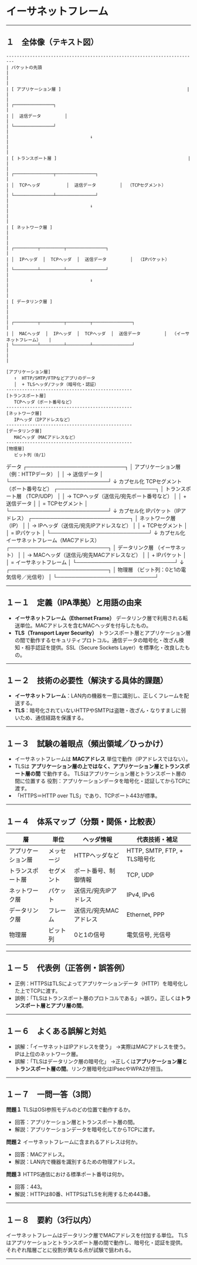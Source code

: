 # イーサネットフレーム
---

## １　全体像（テキスト図）

```
-------------------------------------------------------------------------
| パケットの先頭                                                        |
|                                                                       |
| [ アプリケーション層 ]                                                |
|                                                                       |
| ┌───────────────┐                                                     |
| │  送信データ         │                                                     |
| └───────────────┘                                                     |
|                               ↓                                       |
|                                                                       |
| [ トランスポート層 ]                                                  |
|                                                                       |
| ┌───────────────┬───────────────┐                                     |
| │  TCPヘッダ          │  送信データ         │  （TCPセグメント）         |
| └───────────────┴───────────────┘                                     |
|                               ↓                                       |
|                                                                       |
| [ ネットワーク層 ]                                                    |
|                                                                       |
| ┌─────────┬─────────┬───────────────┐                                 |
| │  IPヘッダ  │  TCPヘッダ  │  送信データ         │  （IPパケット）           |
| └─────────┴─────────┴───────────────┘                                 |
|                               ↓                                       |
|                                                                       |
| [ データリンク層 ]                                                    |
|                                                                       |
| ┌─────────┬─────────┬─────────┬───────────────┐                      |
| │  MACヘッダ  │  IPヘッダ  │  TCPヘッダ  │  送信データ         │  （イーサネットフレーム）   |
| └─────────┴─────────┴─────────┴───────────────┘                      |
|                                                                       |

```
```
[アプリケーション層]  
   ↑  HTTP/SMTP/FTPなどアプリのデータ  
   │  + TLSヘッダ/フッタ（暗号化・認証）
------------------------------------------------
[トランスポート層]  
   TCPヘッダ（ポート番号など）
------------------------------------------------
[ネットワーク層]  
   IPヘッダ（IPアドレスなど）
------------------------------------------------
[データリンク層]  
   MACヘッダ（MACアドレスなど）
------------------------------------------------
[物理層]  
   ビット列（0/1）
```

データ
┌───────────────────────────┐
│   アプリケーション層   （例：HTTPデータ）                 │
│   → 送信データ                                           │
└───────────────────────────┘
                     ↓ カプセル化
TCPセグメント（ポート番号など）
┌───────────────────────────┐
│   トランスポート層   （TCP/UDP）                         │
│   → TCPヘッダ（送信元/宛先ポート番号など）               │
│   + 送信データ                                           │
│   = TCPセグメント                                        │
└───────────────────────────┘
                     ↓ カプセル化
IPパケット（IPアドレス）
┌───────────────────────────┐
│   ネットワーク層   （IP）                               │
│   → IPヘッダ（送信元/宛先IPアドレスなど）               │
│   + TCPセグメント                                       │
│   = IPパケット                                          │
└───────────────────────────┘
                     ↓ カプセル化
イーサネットフレーム（MACアドレス）
┌───────────────────────────┐
│   データリンク層   （イーサネット）                       │
│   → MACヘッダ（送信元/宛先MACアドレスなど）              │
│   + IPパケット                                          │
│   = イーサネットフレーム                                │
└───────────────────────────┘
                     ↓
┌───────────────────────────┐
│   物理層   （ビット列：0と1の電気信号／光信号）          │
└───────────────────────────┘





---

## １－１　定義（IPA準拠）と用語の由来

* **イーサネットフレーム（Ethernet Frame）**
  データリンク層で利用される転送単位。MACアドレスを含むMACヘッダを付与したもの。
* **TLS（Transport Layer Security）**
  トランスポート層とアプリケーション層の間で動作するセキュリティプロトコル。通信データの暗号化・改ざん検知・相手認証を提供。SSL（Secure Sockets Layer）を標準化・改良したもの。

---

## １－２　技術の必要性（解決する具体的課題）

* **イーサネットフレーム**：LAN内の機器を一意に識別し、正しくフレームを配送する。
* **TLS**：暗号化されていないHTTPやSMTPは盗聴・改ざん・なりすましに弱いため、通信経路を保護する。

---

## １－３　試験の着眼点（頻出領域／ひっかけ）

* イーサネットフレームは **MACアドレス** 単位で動作（IPアドレスではない）。
* TLSは **アプリケーション層の上ではなく、アプリケーション層とトランスポート層の間** で動作する。
TLSはアプリケーション層とトランスポート層の間に位置する
役割：アプリケーションデータを暗号化・認証してからTCPに渡す。
* 「HTTPS＝HTTP over TLS」であり、TCPポート443が標準。

---

## １－４　体系マップ（分類・関係・比較表）

| 層         | 単位    | ヘッダ情報         | 代表技術・補足                   |
| --------- | ----- | ------------- | ------------------------- |
| アプリケーション層 | メッセージ | HTTPヘッダなど     | HTTP, SMTP, FTP, + TLS暗号化 |
| トランスポート層  | セグメント | ポート番号、制御情報    | TCP, UDP                  |
| ネットワーク層   | パケット  | 送信元/宛先IPアドレス  | IPv4, IPv6                |
| データリンク層   | フレーム  | 送信元/宛先MACアドレス | Ethernet, PPP             |
| 物理層       | ビット列  | 0と1の信号        | 電気信号, 光信号                 |

---

## １－５　代表例（正答例・誤答例）

* 正例：HTTPSはTLSによってアプリケーションデータ（HTTP）を暗号化した上でTCPに渡す。
* 誤例：「TLSはトランスポート層のプロトコルである」→誤り。正しくは**トランスポート層とアプリ層の間**。

---

## １－６　よくある誤解と対処

* 誤解：「イーサネットはIPアドレスを使う」
  →実際はMACアドレスを使う。IPは上位のネットワーク層。
* 誤解：「TLSはデータリンク層の暗号化」
  →正しくは**アプリケーション層とトランスポート層の間**。リンク層暗号化はIPsecやWPA2が担当。

---

## １－７　一問一答（3問）

**問題１**
TLSはOSI参照モデルのどの位置で動作するか。

* 回答：アプリケーション層とトランスポート層の間。
* 解説：アプリケーションデータを暗号化してからTCPに渡す。

**問題２**
イーサネットフレームに含まれるアドレスは何か。

* 回答：MACアドレス。
* 解説：LAN内で機器を識別するための物理アドレス。

**問題３**
HTTPS通信における標準ポート番号は何か。

* 回答：443。
* 解説：HTTPは80番、HTTPSはTLSを利用するため443番。

---

## １－８　要約（3行以内）

イーサネットフレームはデータリンク層でMACアドレスを付加する単位。
TLSはアプリケーションとトランスポート層の間で動作し、暗号化・認証を提供。
それぞれ階層ごとに役割が異なる点が試験で狙われる。

---
